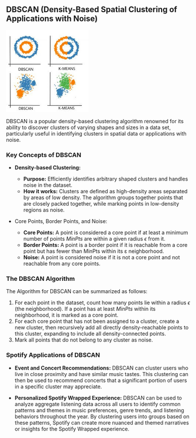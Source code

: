 ## DBSCAN (Density-Based Spatial Clustering of Applications with Noise)

![alt text](dbscan.jpg)

DBSCAN is a popular density-based clustering algorithm renowned for its ability to discover clusters of varying shapes and sizes in a data set, particularly useful in identifying clusters in spatial data or applications with noise.

### Key Concepts of DBSCAN

- **Density-based Clustering:**
    - **Purpose:** Efficiently identifies arbitrary shaped clusters and handles noise in the dataset.
    - **How it works:** Clusters are defined as high-density areas separated by areas of low density. The algorithm groups together points that are closely packed together, while marking points in low-density regions as noise.

- Core Points, Border Points, and Noise:

    - **Core Points:** A point is considered a core point if at least a minimum number of points $MinPts$ are within a given radius $\epsilon$ from it.
    - **Border Points:** A point is a border point if it is reachable from a core point but has fewer than MinPts within its ε neighborhood.
    - **Noise:** A point is considered noise if it is not a core point and not reachable from any core points.


### The DBSCAN Algorithm

The Algorithm for DBSCAN can be summarized as follows:

1. For each point in the dataset, count how many points lie within a radius $\epsilon$ (the neighborhood). If a point has at least $MinPts$ within its neighborhood, it is marked as a core point.
2. For each core point that has not been assigned to a cluster, create a new cluster, then recursively add all directly density-reachable points to this cluster, expanding to include all density-connected points.
3. Mark all points that do not belong to any cluster as noise.

### Spotify Applications of DBSCAN

- **Event and Concert Recommendations:** DBSCAN can cluster users who live in close proximity and have similar music tastes. This clustering can then be used to recommend concerts that a significant portion of users in a specific cluster may appreciate.

- **Personalized Spotify Wrapped Experience:** DBSCAN can be used to analyze aggregate listening data across all users to identify common patterns and themes in music preferences, genre trends, and listening behaviors throughout the year. By clustering users into groups based on these patterns, Spotify can create more nuanced and themed narratives or insights for the Spotify Wrapped experience.